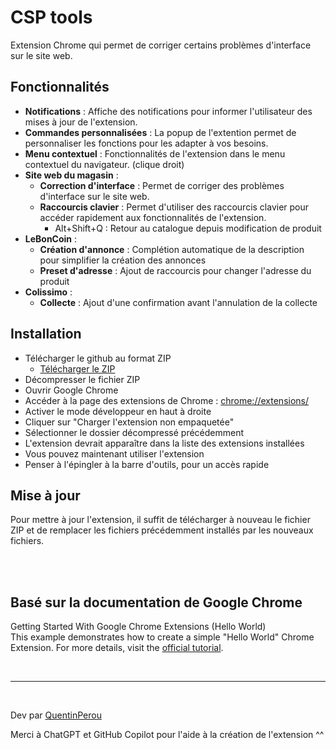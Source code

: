 # CSP tools

Extension Chrome qui permet de corriger certains problèmes d'interface sur le site web.

## Fonctionnalités
- **Notifications** : Affiche des notifications pour informer l'utilisateur des mises à jour de l'extension.
- **Commandes personnalisées** : La popup de l'extention permet de personnaliser les fonctions pour les adapter à vos besoins.
- **Menu contextuel** : Fonctionnalités de l'extension dans le menu contextuel du navigateur. (clique droit)
- **Site web du magasin** :
    - **Correction d'interface** : Permet de corriger des problèmes d'interface sur le site web.
    - **Raccourcis clavier** : Permet d'utiliser des raccourcis clavier pour accéder rapidement aux fonctionnalités de l'extension.
        - Alt+Shift+Q : Retour au catalogue depuis modification de produit
- **LeBonCoin** : 
    - **Création d'annonce** : Complétion automatique de la description pour simplifier la création des annonces
    - **Preset d'adresse** : Ajout de raccourcis pour changer l'adresse du produit
- **Colissimo** : 
    - **Collecte** : Ajout d'une confirmation avant l'annulation de la collecte 


## Installation

- Télécharger le github au format ZIP 
    - [Télécharger le ZIP](https://github.com/ConceptStorePhoto/chrome-extensions-CSP-tools/archive/refs/heads/main.zip)
- Décompresser le fichier ZIP
- Ouvrir Google Chrome
- Accéder à la page des extensions de Chrome : [chrome://extensions/](chrome://extensions/)
- Activer le mode développeur en haut à droite
- Cliquer sur "Charger l'extension non empaquetée"
- Sélectionner le dossier décompressé précédemment
- L'extension devrait apparaître dans la liste des extensions installées
- Vous pouvez maintenant utiliser l'extension
- Penser à l'épingler à la barre d'outils, pour un accès rapide  


## Mise à jour
Pour mettre à jour l'extension, il suffit de télécharger à nouveau le fichier ZIP et de remplacer les fichiers précédemment installés par les nouveaux fichiers.


<br>
<br>


## Basé sur la documentation de Google Chrome

Getting Started With Google Chrome Extensions (Hello World)  
This example demonstrates how to create a simple "Hello World" Chrome Extension.
For more details, visit the [official tutorial](https://developer.chrome.com/docs/extensions/get-started/tutorial/hello-world).

<br> 

----
<br>

Dev par [QuentinPerou](https://github.com/quentinperou)  

Merci à ChatGPT et GitHub Copilot pour l'aide à la création de l'extension ^^
